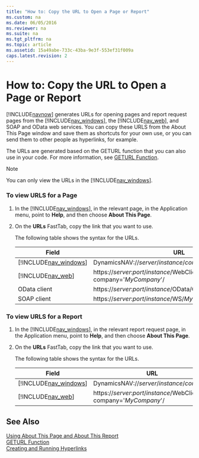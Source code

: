 ```yaml
---
title: "How to: Copy the URL to Open a Page or Report"
ms.custom: na
ms.date: 06/05/2016
ms.reviewer: na
ms.suite: na
ms.tgt_pltfrm: na
ms.topic: article
ms.assetid: 15a49abe-733c-43ba-9e3f-553ef31f009a
caps.latest.revision: 2
---
```

# How to: Copy the URL to Open a Page or Report
[!INCLUDE[navnow](includes/navnow_md.md)] generates URLs for opening pages and report request pages from the [!INCLUDE[nav_windows](includes/nav_windows_md.md)], the [!INCLUDE[nav_web](includes/nav_web_md.md)], and SOAP and OData web services. You can copy these URLS from the About This Page window and save them as shortcuts for your own use, or you can send them to other people as hyperlinks, for example.  
  
 The URLs are generated based on the GETURL function that you can also use in your code. For more information, see [GETURL Function](GETURL-Function.md).  
  
> [!NOTE]  
>  You can only view the URLs in the [!INCLUDE[nav_windows](includes/nav_windows_md.md)].  
  
### To view URLS for a Page  
  
1.  In the [!INCLUDE[nav_windows](includes/nav_windows_md.md)], in the relevant page, in the Application menu, point to **Help**, and then choose **About This Page**.  
  
2.  On the **URLs** FastTab, copy the link that you want to use.  
  
     The following table shows the syntax for the URLs.  
  
    |Field|URL|  
    |-----------|---------|  
    |[!INCLUDE[nav_windows](includes/nav_windows_md.md)]|DynamicsNAV:\/\/*server*\/*instance*\/*company*|  
    |[!INCLUDE[nav_web](includes/nav_web_md.md)]|https:\/\/*server*:*port*\/*instance*\/WebClient?company\='*MyCompany*'\/|  
    |OData client|https:\/\/*server*:*port*\/*instance*\/OData\/Company\('*MyCompany*'\)\/|  
    |SOAP client|https:\/\/*server*:*port*\/*instance*\/WS\/*MyCompany*|  
  
### To view URLS for a Report  
  
1.  In the [!INCLUDE[nav_windows](includes/nav_windows_md.md)], in the relevant report request page, in the Application menu, point to **Help**, and then choose **About This Page**.  
  
2.  On the **URLs** FastTab, copy the link that you want to use.  
  
     The following table shows the syntax for the URLs.  
  
    |Field|URL|  
    |-----------|---------|  
    |[!INCLUDE[nav_windows](includes/nav_windows_md.md)]|DynamicsNAV:\/\/*server*\/*instance*\/*company*|  
    |[!INCLUDE[nav_web](includes/nav_web_md.md)]|https:\/\/*server*:*port*\/*instance*\/WebClient?company\='*MyCompany*'\/|  
  
## See Also  
 [Using About This Page and About This Report](Using-About-This-Page-and-About-This-Report.md)   
 [GETURL Function](GETURL-Function.md)   
 [Creating and Running Hyperlinks](Creating-and-Running-Hyperlinks.md)